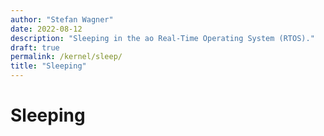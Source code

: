 ```yaml
---
author: "Stefan Wagner"
date: 2022-08-12
description: "Sleeping in the ao Real-Time Operating System (RTOS)."
draft: true
permalink: /kernel/sleep/
title: "Sleeping"
---
```


# Sleeping
